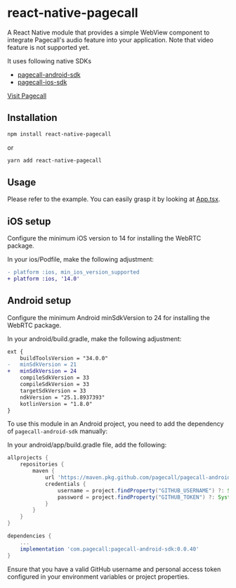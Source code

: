 # react-native-pagecall

A React Native module that provides a simple WebView component to integrate Pagecall's audio feature into your application. Note that video feature is not supported yet.

It uses following native SDKs

- [pagecall-android-sdk](https://github.com/pagecall/pagecall-android-sdk)
- [pagecall-ios-sdk](https://github.com/pagecall/pagecall-ios-sdk)

[Visit Pagecall](https://pagecall.com)

## Installation

```sh
npm install react-native-pagecall
```

or

```sh
yarn add react-native-pagecall
```

## Usage

Please refer to the example. You can easily grasp it by looking at [App.tsx](/example/src/App.tsx).

## iOS setup

Configure the minimum iOS version to 14 for installing the WebRTC package.

In your ios/Podfile, make the following adjustment:

```diff
- platform :ios, min_ios_version_supported
+ platform :ios, '14.0'
```

## Android setup

Configure the minimum Android minSdkVersion to 24 for installing the WebRTC package.

In your android/build.gradle, make the following adjustment:

```diff
ext {
    buildToolsVersion = "34.0.0"
-   minSdkVersion = 21
+   minSdkVersion = 24
    compileSdkVersion = 33
    compileSdkVersion = 33
    targetSdkVersion = 33
    ndkVersion = "25.1.8937393"
    kotlinVersion = "1.8.0"
}
```

To use this module in an Android project, you need to add the dependency of `pagecall-android-sdk` manually:

In your android/app/build.gradle file, add the following:

```groovy
allprojects {
    repositories {
        maven {
            url 'https://maven.pkg.github.com/pagecall/pagecall-android-sdk'
            credentials {
                username = project.findProperty("GITHUB_USERNAME") ?: System.getenv("GITHUB_USERNAME")
                password = project.findProperty("GITHUB_TOKEN") ?: System.getenv("GITHUB_TOKEN")
            }
        }
    }
}

dependencies {
    ...
    implementation 'com.pagecall:pagecall-android-sdk:0.0.40'
}

```

Ensure that you have a valid GitHub username and personal access token configured in your environment variables or project properties.
